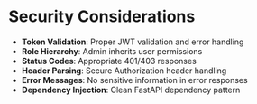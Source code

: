 # Security Considerations
- **Token Validation**: Proper JWT validation and error handling
- **Role Hierarchy**: Admin inherits user permissions
- **Status Codes**: Appropriate 401/403 responses
- **Header Parsing**: Secure Authorization header handling
- **Error Messages**: No sensitive information in error responses
- **Dependency Injection**: Clean FastAPI dependency pattern
